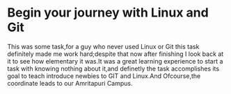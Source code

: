 # Begin your journey with Linux and Git

This was some task,for a guy who never used Linux or Git this task definitely made me work hard;despite that now after finishing I look back at it to see how elementary it was.It was a great learning experience to start a task with knowing nothing about it,and definetly the task accomplishes its goal to teach introduce newbies to GIT and Linux.And Ofcourse,the coordinate leads to our Amritapuri Campus.
